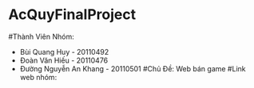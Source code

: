 # AcQuyFinalProject
#Thành Viên Nhóm:
- Bùi Quang Huy - 20110492
- Đoàn Văn Hiếu - 20110476
- Đường Nguyễn An Khang - 20110501
#Chủ Đề:
Web bán game
#Link web nhóm:
